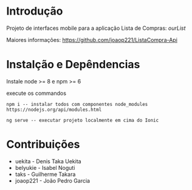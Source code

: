 # Introdução

Projeto de interfaces mobile para a aplicação Lista de Compras: *ourList*

Maiores informações: https://github.com/joaop221/ListaCompra-Api

# Instalção e Depêndencias 
Instale node >= 8 e npm >= 6

execute os commandos

```
npm i -- instalar todos com componentes node_modules https://nodejs.org/api/modules.html

ng serve -- executar projeto localmente em cima do Ionic
```

# Contribuições

* uekita - Denis Taka Uekita
* belyukie - Isabel Noguti
* taks - Guilherme Takara
* joaop221 - João Pedro Garcia

